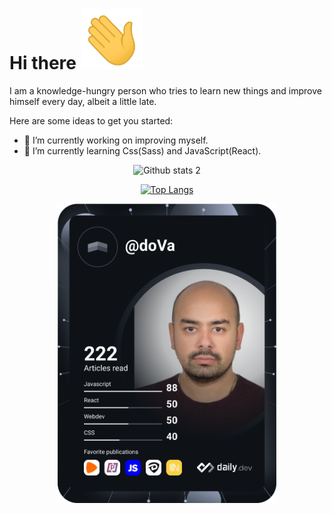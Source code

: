 <div align='center'>
 <div align='left'>
 <h1>Hi there <img src="https://github.com/do-Va/do-Va/blob/main/Hi.gif" width="100px"> </h1>

 I am a knowledge-hungry person who tries to learn new things and improve himself every day, albeit a little late. 

 Here are some ideas to get you started:

 - 🔭 I’m currently working on improving myself.
 - 🌱 I’m currently learning Css(Sass) and JavaScript(React).
 </div>


 ![Github stats 2](https://github-readme-stats.vercel.app/api?username=do-Va&show_icons=true&theme=nord) 
 
 [![Top Langs](https://github-readme-stats.vercel.app/api/top-langs/?username=do-Va&layout=compact&theme=nord)](https://github.com/do-Va/github-readme-stats)

  
 <a href="https://app.daily.dev/doVa"><img src="https://github.com/do-Va/do-Va/blob/devcard/devcard.svg" width="350" alt="doVa's Dev Card"/></a>
</div>
